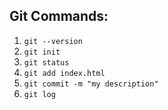 ## Git Commands:
1. `git --version`
2. `git init`
3. `git status`
4. `git add index.html`
5. `git commit -m "my description"`
6. `git log`
